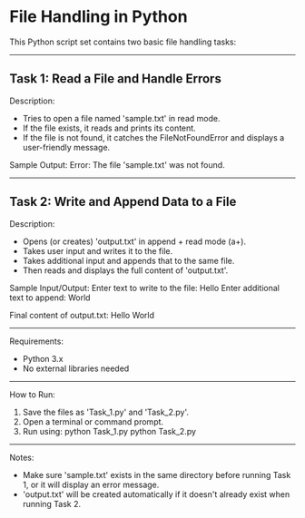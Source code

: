 File Handling in Python
==============================================

This Python script set contains two basic file handling tasks:

------------------------------------------------------------
Task 1: Read a File and Handle Errors
------------------------------------------------------------

Description:
- Tries to open a file named 'sample.txt' in read mode.
- If the file exists, it reads and prints its content.
- If the file is not found, it catches the FileNotFoundError and displays a user-friendly message.

Sample Output:
Error: The file 'sample.txt' was not found.

------------------------------------------------------------
Task 2: Write and Append Data to a File
------------------------------------------------------------

Description:
- Opens (or creates) 'output.txt' in append + read mode (a+).
- Takes user input and writes it to the file.
- Takes additional input and appends that to the same file.
- Then reads and displays the full content of 'output.txt'.

Sample Input/Output:
Enter text to write to the file: Hello
Enter additional text to append: World

Final content of output.txt:
Hello
World

------------------------------------------------------------
Requirements:
- Python 3.x
- No external libraries needed

------------------------------------------------------------
How to Run:
1. Save the files as 'Task_1.py' and 'Task_2.py'.
2. Open a terminal or command prompt.
3. Run using:
   python Task_1.py
   python Task_2.py

------------------------------------------------------------
Notes:
- Make sure 'sample.txt' exists in the same directory before running Task 1, or it will display an error message.
- 'output.txt' will be created automatically if it doesn't already exist when running Task 2.
